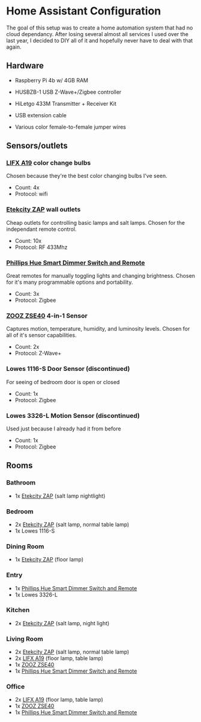 # Home Assistant Configuration

The goal of this setup was to create a home automation system that had no cloud dependancy.  After losing several almost all services I used over the last year, I decided to DIY all of it and hopefully never have to deal with that again.

## Hardware
- Raspberry Pi 4b w/ 4GB RAM
- HUSBZB-1 USB Z-Wave+/Zigbee controller
- HiLetgo 433M Transmitter + Receiver Kit

- USB extension cable
- Various color female-to-female jumper wires

## Sensors/outlets
### [LIFX A19] color change bulbs
Chosen because they're the best color changing bulbs I've seen.
- Count: 4x
- Protocol: wifi

### [Etekcity ZAP] wall outlets
Cheap outlets for controlling basic lamps and salt lamps. Chosen for the independant remote control.
- Count: 10x
- Protocol: RF 433Mhz

### [Phillips Hue Smart Dimmer Switch and Remote]
Great remotes for manually toggling lights and changing brightness. Chosen for it's many programmable options and portability.
- Count: 3x
- Protocol: Zigbee 

### [ZOOZ ZSE40] 4-in-1 Sensor
Captures motion, temperature, humidity, and luminosity levels.  Chosen for all of it's sensor capabilities.
- Count: 2x
- Protocol: Z-Wave+

### Lowes 1116-S Door Sensor (discontinued)
For seeing of bedroom door is open or closed
- Count: 1x
- Protocol: Zigbee

### Lowes 3326-L Motion Sensor (discontinued)
Used just because I already had it from before
- Count: 1x
- Protocol: Zigbee

## Rooms

### Bathroom
- 1x [Etekcity ZAP] (salt lamp nightlight)

### Bedroom
- 2x [Etekcity ZAP] (salt lamp, normal table lamp)
- 1x Lowes 1116-S

### Dining Room
- 1x [Etekcity ZAP] (floor lamp)

### Entry
- 1x [Phillips Hue Smart Dimmer Switch and Remote]
- 1x Lowes 3326-L

### Kitchen
- 2x [Etekcity ZAP] (salt lamp, night light)

### Living Room
- 2x [Etekcity ZAP] (salt lamp, normal table lamp)
- 2x [LIFX A19] (floor lamp, table lamp)
- 1x [ZOOZ ZSE40]
- 1x [Phillips Hue Smart Dimmer Switch and Remote]

### Office
- 2x [LIFX A19] (floor lamp, table lamp)
- 1x [ZOOZ ZSE40]
- 1x [Phillips Hue Smart Dimmer Switch and Remote]

[LIFX A19]: https://www.lifx.com/collections/lamps-and-pendants/products/lifx
[lifx-pic]: https://cdn.shopify.com/s/files/1/0219/0638/products/PDP_Hero_-_Product_hero_1800x1800.jpg?v=1591079434
[Etekcity ZAP]: https://www.etekcity.com/product/100068.html
[zap-pic]: https://external-content.duckduckgo.com/iu/?u=http%3A%2F%2Fecx.images-amazon.com%2Fimages%2FI%2F416Sv6j7KTL._SY300_.jpg&f=1&nofb=1
[Phillips Hue Smart Dimmer Switch and Remote]: https://www.philips-hue.com/en-us/p/hue-dimmer-switch/046677473372
[phillips-pic]: https://www.assets.signify.com/is/image/PhilipsLighting/b95c17641bc945adb714a9b900a25f2f?wid=1280&hei=1280&$jpglarge$
[ZOOZ ZSE40]: http://www.getzooz.com/zooz-zse40-4-in-1-sensor.html
[zooz-pic]: https://www.getzooz.com/assets/img/other/06-ZOOZ-4-IN-1-SENSOR-REQUESTED-FEATURES.png
